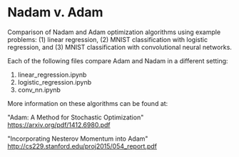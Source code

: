 # Nadam v. Adam
Comparison of Nadam and Adam optimization algorithms using example problems: (1) linear regression, (2) MNIST classification with logistic regression, and (3) MNIST classification with convolutional neural networks.

Each of the following files compare Adam and Nadam in a different setting:
1) linear_regression.ipynb
2) logistic_regression.ipynb
3) conv_nn.ipynb

More information on these algorithms can be found at:

"Adam: A Method for Stochastic Optimization" https://arxiv.org/pdf/1412.6980.pdf

"Incorporating Nesterov Momentum into Adam" http://cs229.stanford.edu/proj2015/054_report.pdf
